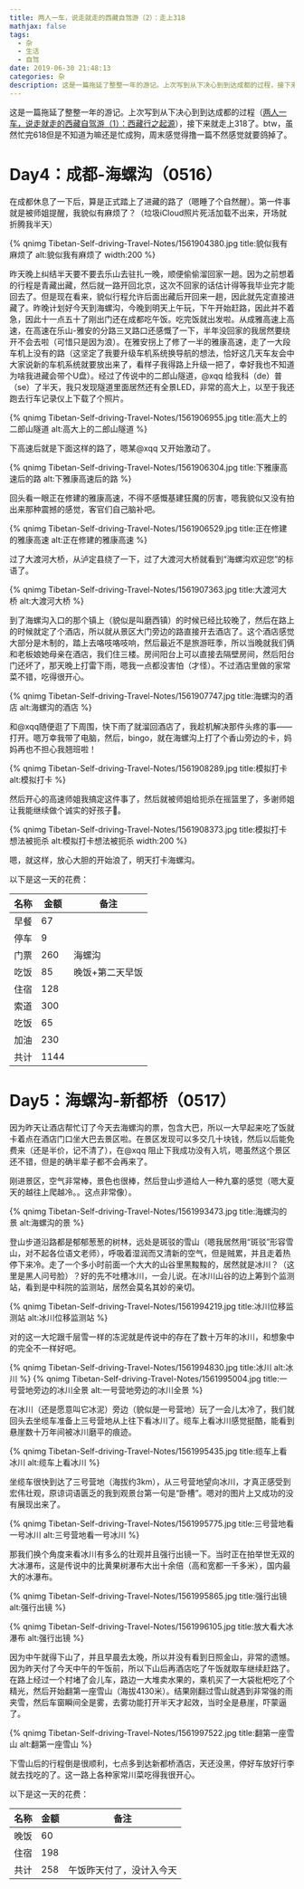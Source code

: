 ```yaml
---
title: 两人一车，说走就走的西藏自驾游（2）：走上318
mathjax: false
tags:
  - 杂
  - 生活
  - 自驾
date: 2019-06-30 21:48:13
categories: 杂
description: 这是一篇拖延了整整一年的游记。上次写到从下决心到到达成都的过程，接下来就走上318了。
---
```

这是一篇拖延了整整一年的游记。上次写到从下决心到到达成都的过程（[两人一车，说走就走的西藏自驾游（1）：西藏行之起源](/2019/06/23/Tibetan-Self-driving-Travel-Notes/#qrcode)），接下来就走上318了。btw，虽然忙完618但是不知道为嘛还是忙成狗，周末感觉得撸一篇不然感觉就要鸽掉了。

# Day4：成都-海螺沟（0516）
在成都休息了一下后，算是正式踏上了进藏的路了（嗯睡了个自然醒）。第一件事就是被师姐提醒，我貌似有麻烦了？（垃圾iCloud照片死活加载不出来，开场就折腾我半天）

{% qnimg Tibetan-Self-driving-Travel-Notes/1561904380.jpg title:貌似我有麻烦了 alt:貌似我有麻烦了 width:200 %}

昨天晚上纠结半天要不要去乐山去驻扎一晚，顺便偷偷溜回家一趟。因为之前想着的行程是青藏出藏，然后就一路开回北京，这次不回家的话估计得等我毕业完才能回去了。但是现在看来，貌似行程允许后面出藏后开回来一趟，因此就先定直接进藏了。昨晚计划好今天到海螺沟，今晚到明天上午玩，下午开始赶路，因此并不着急，因此十一点五十了刚出门还在成都吃午饭。吃完饭就出发啦。从成雅高速上高速，在高速在乐山-雅安的分路三叉路口还感慨了一下，半年没回家的我居然要绕开不会去啦（可惜只是因为浪）。在雅安拐上了修了一半的雅康高速，走了一大段车机上没有的路（这坚定了我要升级车机系统换导航的想法，恰好这几天车友会中大家说新的车机系统就要放出来了，看样子我得路上升级一把了，幸好我也不知道为啥我进藏会带个U盘）。经过了传说中的二郎山隧道，@xqq 给我科（de）普（se）了半天，我只发现隧道里面居然还有全景LED，非常的高大上，以至于我还跑去行车记录仪上下载了个照片。

{% qnimg Tibetan-Self-driving-Travel-Notes/1561906955.jpg title:高大上的二郎山隧道 alt:高大上的二郎山隧道 %}

下高速后就是下面这样的路了，嗯某@xqq 又开始激动了。

{% qnimg Tibetan-Self-driving-Travel-Notes/1561906304.jpg title:下雅康高速后的路 alt:下雅康高速后的路 %}

回头看一眼正在修建的雅康高速，不得不感慨基建狂魔的厉害，嗯我貌似又没有拍出来那种震撼的感觉，客官们自己脑补吧。

{% qnimg Tibetan-Self-driving-Travel-Notes/1561906529.jpg title:正在修建的雅康高速 alt:正在修建的雅康高速 %}

过了大渡河大桥，从泸定县绕了一下，过了大渡河大桥就看到“海螺沟欢迎您”的标语了。

{% qnimg Tibetan-Self-driving-Travel-Notes/1561907363.jpg title:大渡河大桥 alt:大渡河大桥 %}

到了海螺沟入口的那个镇上（貌似是叫磨西镇）的时候已经比较晚了，然后在路上的时候就定了个酒店，所以就从景区大门旁边的路直接开去酒店了。这个酒店感觉大部分是木制的，踏上去咯吱咯吱响，然后最近不是旅游旺季，所以当晚就我们俩和老板娘她母亲在酒店，我们住三楼。房间阳台上可以直接去隔壁房间，然后阳台门还坏了，那天晚上打雷下雨，嗯我一点都没害怕（才怪）。不过酒店里做的家常菜不错，吃得很开心。

{% qnimg Tibetan-Self-driving-Travel-Notes/1561907747.jpg title:海螺沟的酒店 alt:海螺沟的酒店 %}

和@xqq随便逛了下周围，快下雨了就溜回酒店了，我趁机解决那件头疼的事——打开。嗯万幸我带了电脑，然后，bingo，就在海螺沟上打了个香山旁边的卡，妈妈再也不担心我翘班啦！

{% qnimg Tibetan-Self-driving-Travel-Notes/1561908289.jpg title:模拟打卡 alt:模拟打卡 %}

然后开心的高速师姐我搞定这件事了，然后就被师姐给扼杀在摇篮里了，多谢师姐让我能继续做个诚实的好孩子🤣。

{% qnimg Tibetan-Self-driving-Travel-Notes/1561908373.jpg title:模拟打卡想法被扼杀 alt:模拟打卡想法被扼杀 width:200 %}

嗯，就这样，放心大胆的开始浪了，明天打卡海螺沟。

以下是这一天的花费：

名称 | 金额 | 备注
-|-|-
早餐 | 67
停车 | 9
门票 | 260 | 海螺沟
吃饭 | 85 | 晚饭+第二天早饭
住宿 | 128
索道 | 300
吃饭 | 65
加油 | 230
共计 | 1144

# Day5：海螺沟-新都桥（0517）

因为昨天让酒店帮忙订了今天去海螺沟的票，包含大巴，所以一大早起来吃了饭就卡着点在酒店门口坐大巴去景区啦。在景区发现可以多交几十块钱，然后以后能免费来（还是半价，记不清了），在@xqq 阻止下我成功没有入坑，嗯虽然这个景区还不错，但是的确半辈子都不会再来了。

刚进景区，空气非常棒，景色也很棒，然后登山步道给人一种九寨的感觉（嗯大夏天的越往上爬越冷。。这点非常像）。

{% qnimg Tibetan-Self-driving-Travel-Notes/1561993473.jpg title:海螺沟的景 alt:海螺沟的景 %}

登山步道沿路都是郁郁葱葱的树林，远处是斑驳的雪山（嗯我居然用“斑驳”形容雪山，对不起各位语文老师），呼吸着湿润而又清新的空气，但是贼累，并且走着热停下来冷。走了一个多小时前面一个大大的山谷里黑黢黢的，居然就是冰川？（这里是黑人问号脸）？好的先不吐槽冰川，一会儿说。在冰川山谷的边上筹到个监测站，看到是中科院的监测站，居然会莫名其妙的亲切。

{% qnimg Tibetan-Self-driving-Travel-Notes/1561994219.jpg title:冰川位移监测站 alt:冰川位移监测站 %}

对的这一大坨跟千层雪一样的冻泥就是传说中的存在了数十万年的冰川，和想象中的完全不一样好吧。

{% qnimg Tibetan-Self-driving-Travel-Notes/1561994830.jpg title:冰川 alt:冰川 %}
{% qnimg Tibetan-Self-driving-Travel-Notes/1561995004.jpg title:一号营地旁边的冰川全景 alt:一号营地旁边的冰川全景 %}

在冰川（还是愿意叫它冰泥）旁边（貌似是一号营地）玩了一会儿太冷了，我们就回头去坐缆车准备上三号营地从上往下看冰川了。缆车上看冰川感觉挺酷，能看到悬崖数十万年间被冰川磨平的痕迹。

{% qnimg Tibetan-Self-driving-Travel-Notes/1561995435.jpg title:缆车上看冰川 alt:缆车上看冰川 %}

坐缆车很快到达了三号营地（海拔约3km），从三号营地望向冰川，才真正感受到宏伟壮观，原谅词语匮乏的我到观景台第一句是“卧槽”。嗯对的图片上又成功的没有展现出来了。

{% qnimg Tibetan-Self-driving-Travel-Notes/1561995775.jpg title:三号营地看一号冰川 alt:三号营地看一号冰川 %}

那我们换个角度来看冰川有多么的壮观并且强行出镜一下。当时正在拍举世无双的大冰瀑布，这是传说中的比黄果树瀑布大出十余倍（高和宽都一千多米），国内最大的冰瀑布。

{% qnimg Tibetan-Self-driving-Travel-Notes/1561995865.jpg title:强行出镜 alt:强行出镜 %}

{% qnimg Tibetan-Self-driving-Travel-Notes/1561996105.jpg title:放大看大冰瀑布 alt:强行出镜 %}

因为中午就得下山了，并且早晨去太晚，所以并没有看到日照金山，非常的遗憾。因为昨天付了今天中午的午饭前，所以下山后再酒店吃了午饭就取车继续赶路了。在路上经过一个村堵了会儿车，路边一大堆卖水果的，乘机买了一大袋枇杷吃了个精光，然后开始翻第一座雪山（海拔4130米）。结果刚翻过雪山就遇到非常强的雨夹雪，然后车窗瞬间全是雾，去雾功能打开半天才起效，当时全是悬崖，吓蒙逼了。

{% qnimg Tibetan-Self-driving-Travel-Notes/1561997522.jpg title:翻第一座雪山 alt:翻第一座雪山 %}

下雪山后的行程倒是很顺利，七点多到达新都桥酒店，天还没黑，停好车放好行李就去找吃的了。这一路上各种家常川菜吃得我很开心。


以下是这一天的花费：

名称 | 金额 | 备注
-|-|-
晚饭 | 60
住宿 | 198
共计 | 258 | 午饭昨天付了，没计入今天



